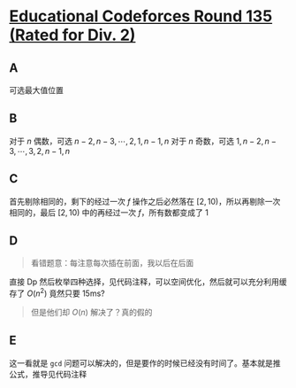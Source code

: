 # [Educational Codeforces Round 135 (Rated for Div. 2)](https://codeforces.com/contest/1728)

## A

可选最大值位置

## B

对于 $n$ 偶数，可选 $n - 2, n -3, \cdots, 2, 1, n - 1, n$
对于 $n$ 奇数，可选 $1, n - 2, n - 3, \cdots, 3, 2, n - 1, n$

## C

首先剔除相同的，剩下的经过一次 $f$ 操作之后必然落在 $[2, 10)$，所以再剔除一次相同的，最后 $[2, 10)$ 中的再经过一次 $f$，所有数都变成了 $1$

## D

> 看错题意：每注意每次插在前面，我以后在后面

直接 Dp 然后枚举四种选择，见代码注释，可以空间优化，然后就可以充分利用缓存了 $O(n^2)$ 竟然只要 15ms?

> 但是他们却 $O(n)$ 解决了？真的假的

## E

这一看就是 `gcd` 问题可以解决的，但是要作的时候已经没有时间了。基本就是推公式，推导见代码注释
